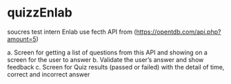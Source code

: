 # quizzEnlab
soucres test intern Enlab
use fecth API from (https://opentdb.com/api.php?amount=5)

a. Screen for getting a list of questions from this API and showing on a screen for
the user to answer
b. Validate the user’s answer and show feedback
c. Screen for Quiz results (passed or failed) with the detail of time, correct and
incorrect answer

